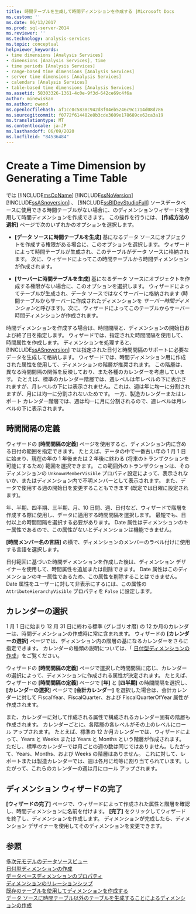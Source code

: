 ```yaml
---
title: 時間テーブルを生成して時間ディメンションを作成する |Microsoft Docs
ms.custom: ''
ms.date: 06/13/2017
ms.prod: sql-server-2014
ms.reviewer: ''
ms.technology: analysis-services
ms.topic: conceptual
helpviewer_keywords:
- time dimensions [Analysis Services]
- dimensions [Analysis Services], time
- time periods [Analysis Services]
- range-based time dimensions [Analysis Services]
- server time dimensions [Analysis Services]
- calendars [Analysis Services]
- table-based time dimensions [Analysis Services]
ms.assetid: 58303326-1361-4c0e-9f3d-642ce69c4f6a
author: minewiskan
ms.author: owend
ms.openlocfilehash: af1cc0c5838c942d8f04eb5246c9c1714d08d786
ms.sourcegitcommit: f0772f614482e0b3cde3609e178689ce62ca3a19
ms.translationtype: MT
ms.contentlocale: ja-JP
ms.lasthandoff: 06/09/2020
ms.locfileid: "84536484"
---
```

# <a name="create-a-time-dimension-by-generating-a-time-table"></a>Create a Time Dimension by Generating a Time Table
  では [!INCLUDE[msCoName](../../includes/msconame-md.md)] [!INCLUDE[ssNoVersion](../../includes/ssnoversion-md.md)] [!INCLUDE[ssASnoversion](../../includes/ssasnoversion-md.md)] 、 [!INCLUDE[ssBIDevStudioFull](../../includes/ssbidevstudiofull-md.md)] ソースデータベースに使用できる時間テーブルがない場合に、のディメンションウィザードを使用して時間ディメンションを作成できます。 この操作を行うには、 **[作成方法の選択]** ページで次のいずれかのオプションを選択します。  
  
-   **[データ ソースに時間テーブルを生成]** 基になるデータ ソースにオブジェクトを作成する権限がある場合に、このオプションを選択します。 ウィザードによって時間テーブルが生成され、このテーブルがデータ ソースに格納されます。 次に、ウィザードによってこの時間テーブルから時間ディメンションが作成されます。  
  
-   **[サーバーに時間テーブルを生成]** 基になるデータ ソースにオブジェクトを作成する権限がない場合に、このオプションを選択します。 ウィザードによってテーブルが生成され、データ ソースではなくサーバーに格納されます (時間テーブルからサーバーに作成されたディメンションを *サーバー時間ディメンション*と呼びます)。次に、ウィザードによってこのテーブルからサーバー時間ディメンションが作成されます。  
  
 時間ディメンションを作成する場合は、時間間隔と、ディメンションの開始日および終了日を指定します。 ウィザードでは、指定された時間間隔を使用して、時間属性を作成します。 ディメンションを処理すると、 [!INCLUDE[ssASnoversion](../../includes/ssasnoversion-md.md)] では指定された日付と時間間隔のサポートに必要なデータを生成して格納します。 ウィザードでは、時間ディメンション用に作成された属性を使用して、ディメンションの階層が推奨されます。 この階層は、異なる時間間隔の関係を反映しており、また各種のカレンダーを考慮しています。 たとえば、標準のカレンダー階層では、週レベルは年レベルの下に表示されますが、月レベルの下には表示されません。これは、週は年に均一に分割されますが、月には均一に分割されないためです。 一方、製造カレンダーまたはレポート カレンダー階層では、週は均一に月に分割されるので、週レベルは月レベルの下に表示されます。  
  
## <a name="define-time-periods"></a>時間間隔の定義  
 ウィザードの **[時間間隔の定義]** ページを使用すると、ディメンション内に含める日付の範囲を指定できます。 たとえば、データの中で一番古い年の 1 月 1 日に始まり、現在の年の 1 年後または 2 年後に終わる (将来のトランザクションを可能にするため) 範囲を選択できます。 この範囲外のトランザクションは、そのディメンションの `UnknownMemberVisible` プロパティ設定によって、表示されないか、またはディメンション内で不明メンバーとして表示されます。 また、データで使用する週の開始日を変更することもできます (既定では日曜に設定されます)。  
  
 年、半期、四半期、三半期、月、10 日間、週、日付など、ウィザードで階層を作成する際に使用し、データに適用する時間間隔を選択します。 最短でも、日付以上の時間間隔を選択する必要があります。 Date 属性はディメンションのキー属性であるので、この属性がないとディメンションは機能できません。  
  
 **[時間メンバー名の言語]** の横で、ディメンションのメンバーのラベル付けに使用する言語を選択します。  
  
 日付範囲に基づいた時間ディメンションを作成した後は、ディメンション デザイナーを使用して、時間属性を追加または削除できます。 Date 属性はこのディメンションのキー属性であるため、この属性を削除することはできません。 Date 属性をユーザーに対して非表示にするには、この属性の `AttributeHierarchyVisible` プロパティを `False` に設定します。  
  
## <a name="select-calendars"></a>カレンダーの選択  
 1 月 1 日に始まり 12 月 31 日に終わる標準 (グレゴリオ暦) の 12 か月のカレンダーは、時間ディメンションの作成時に常に含まれます。 ウィザードの **[カレンダーの選択]** ページでは、ディメンション内の階層の基になるカレンダーをさらに指定できます。 カレンダーの種類の説明については、「 [日付型ディメンションの作成](database-dimensions-create-a-date-type-dimension.md)」をご覧ください。  
  
 ウィザードの **[時間間隔の定義]** ページで選択した時間間隔に応じ、カレンダーの選択によって、ディメンションに作成される属性が決定されます。 たとえば、ウィザードの **[時間間隔の定義]** ページで **[年]** と **[四半期]** の時間間隔を選択し、 **[カレンダーの選択]** ページで **[会計カレンダー]** を選択した場合は、会計カレンダーに対して FiscalYear、FiscalQuarter、および FiscalQuarterOfYear 属性が作成されます。  
  
 また、カレンダーに対して作成される属性で構成されるカレンダー固有の階層も作成されます。 カレンダーごとに、各階層の各レベルがその上のレベルにロール アップされます。 たとえば、標準の 12 か月カレンダーでは、ウィザードによって、Years と Weeks または Years と Months という階層が作成されます。 ただし、標準のカレンダーでは月ごとの週の数は同じではありません。したがって、Years、Months、および Weeks の階層はありません。 これに対して、レポートまたは製造カレンダーでは、週は各月に均等に割り当てられています。したがって、これらのカレンダーの週は月にロール アップされます。  
  
## <a name="completing-the-dimension-wizard"></a>ディメンション ウィザードの完了  
 **[ウィザードの完了]** ページで、ウィザードによって作成された属性と階層を確認し、時間ディメンションに名前を付けます。 **[完了]** をクリックしてウィザードを終了し、ディメンションを作成します。 ディメンションが完成したら、ディメンション デザイナーを使用してそのディメンションを変更できます。  
  
## <a name="see-also"></a>参照  
 [多次元モデルのデータソースビュー](data-source-views-in-multidimensional-models.md)   
 [日付型ディメンションの作成](database-dimensions-create-a-date-type-dimension.md)   
 [データベースディメンションのプロパティ](../multidimensional-models-olap-logical-dimension-objects/database-dimension-properties.md)   
 [ディメンションのリレーションシップ](../multidimensional-models-olap-logical-cube-objects/dimension-relationships.md)   
 [既存のテーブルを使用してディメンションを作成する](create-a-dimension-by-using-an-existing-table.md)   
 [データ ソースに時間テーブル以外のテーブルを生成することによるディメンションの作成](create-a-dimension-by-generating-a-non-time-table-in-the-data-source.md)  
  
  

